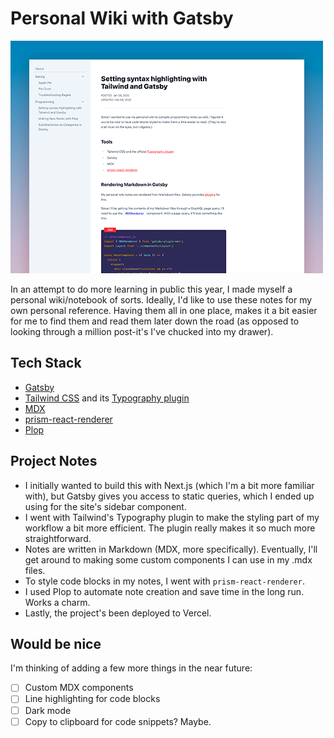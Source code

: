 # Personal Wiki with Gatsby

![Personal Wiki Project Thumbnail](https://github.com/msunji/gatsby-wiki/blob/main/src/images/gatsby-wiki.png?raw=true)

In an attempt to do more learning in public this year, I made myself a personal wiki/notebook of sorts. Ideally, I'd like to use these notes for my own personal reference. Having them all in one place, makes it a bit easier for me to find them and read them later down the road (as opposed to looking through a million post-it's I've chucked into my drawer).

## Tech Stack

- [Gatsby](https://www.gatsbyjs.com/)
- [Tailwind CSS](https://tailwindcss.com/) and its [Typography plugin](https://tailwindcss.com/docs/typography-plugin)
- [MDX](https://mdxjs.com/)
- [prism-react-renderer](https://github.com/FormidableLabs/prism-react-renderer)
- [Plop](https://plopjs.com/)

## Project Notes

- I initially wanted to build this with Next.js (which I'm a bit more familiar with), but Gatsby gives you access to static queries, which I ended up using for the site's sidebar component.
- I went with Tailwind's Typography plugin to make the styling part of my workflow a bit more efficient. The plugin really makes it so much more straightforward.
- Notes are written in Markdown (MDX, more specifically). Eventually, I'll get around to making some custom components I can use in my .mdx files.
- To style code blocks in my notes, I went with `prism-react-renderer`.
- I used Plop to automate note creation and save time in the long run. Works a charm.
- Lastly, the project's been deployed to Vercel.

## Would be nice

I'm thinking of adding a few more things in the near future:

- [ ] Custom MDX components
- [ ] Line highlighting for code blocks
- [ ] Dark mode
- [ ] Copy to clipboard for code snippets? Maybe.
